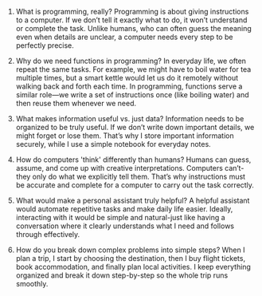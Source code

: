 1. What is programming, really?
Programming is about giving instructions to a computer. If we don’t tell it exactly what to do, it won’t understand or complete the task. Unlike humans, who can often guess the meaning even when details are unclear, a computer needs every step to be perfectly precise.

2. Why do we need functions in programming?
In everyday life, we often repeat the same tasks. For example, we might have to boil water for tea multiple times, but a smart kettle would let us do it remotely without walking back and forth each time. In programming, functions serve a similar role—we write a set of instructions once (like boiling water) and then reuse them whenever we need.

3. What makes information useful vs. just data?
Information needs to be organized to be truly useful. If we don’t write down important details, we might forget or lose them. That’s why I store important information securely, while I use a simple notebook for everyday notes.

4. How do computers 'think' differently than humans?
Humans can guess, assume, and come up with creative interpretations. Computers can’t-they only do what we explicitly tell them. That’s why instructions must be accurate and complete for a computer to carry out the task correctly.

5. What would make a personal assistant truly helpful?
A helpful assistant would automate repetitive tasks and make daily life easier. Ideally, interacting with it would be simple and natural-just like having a conversation where it clearly understands what I need and follows through effectively.

6. How do you break down complex problems into simple steps?
When I plan a trip, I start by choosing the destination, then I buy flight tickets, book accommodation, and finally plan local activities. I keep everything organized and break it down step-by-step so the whole trip runs smoothly.